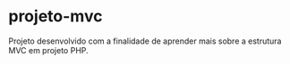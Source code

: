# projeto-mvc
Projeto desenvolvido com a finalidade de aprender mais sobre a estrutura MVC em projeto PHP.
